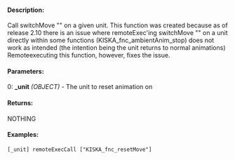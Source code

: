 #### Description:
Call switchMove "" on a given unit. This function was created because as of release 2.10 there is an issue where remoteExec'ing switchMove "" on a unit directly within some functions (KISKA_fnc_ambientAnim_stop) does not work as intended (the intention being the unit returns to normal animations) Remoteexecuting this function, however, fixes the issue.

#### Parameters:
0: **_unit** *(OBJECT)* - The unit to reset animation on

#### Returns:
NOTHING

#### Examples:
```sqf
[_unit] remoteExecCall ["KISKA_fnc_resetMove"]
```

